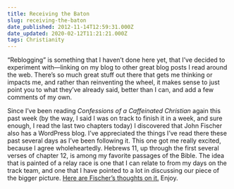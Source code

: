 ```yaml
---
title: Receiving the Baton
slug: receiving-the-baton
date_published: 2012-11-14T12:59:31.000Z
date_updated: 2020-02-12T11:21:21.000Z
tags: Christianity
---
```


“Reblogging” is something that I haven’t done here yet, that I’ve decided to experiment with—linking on my blog to other great blog posts I read around the web. There’s so much great stuff out there that gets me thinking or impacts me, and rather than reinventing the wheel, it makes sense to just point you to what they’ve already said, better than I can, and add a few comments of my own.

Since I’ve been reading *Confessions of a Caffeinated Christian* again this past week (by the way, I said I was on track to finish it in a week, and sure enough, I read the last two chapters today) I discovered that John Fischer also has a WordPress blog. I’ve appreciated the things I’ve read there these past several days as I’ve been following it. This one got me really excited, because I agree wholeheartedly. Hebrews 11, up through the first several verses of chapter 12, is among my favorite passages of the Bible. The idea that is painted of a relay race is one that I can relate to from my days on the track team, and one that I have pointed to a lot in discussing our piece of the bigger picture. [Here are Fischer’s thoughts on it.](https://catchjohnfischer.wordpress.com/2012/11/14/receiving-the-baton/) Enjoy.
